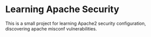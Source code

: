 # Learning Apache Security

This is a small project for learning Apache2 security configuration, discovering apache misconf vulnerabilities.